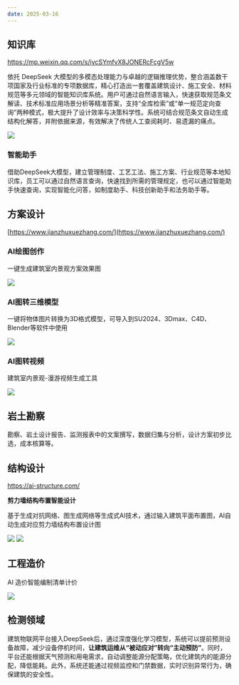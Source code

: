 ```yaml
---
date: 2025-03-16
---
```


## 知识库

https://mp.weixin.qq.com/s/iycSYmfvX8JONERcFcgV5w

依托 DeepSeek 大模型的多模态处理能力与卓越的逻辑推理优势，整合涵盖数干项国家及行业标准的专项数据库，精心打造出一套覆盖建筑设计、施工安全、材料规范等多元领域的智能知识库系统。用户可通过自然语言输入，快速获取规范条文解读、技术标准应用场景分析等精准答案，支持“全库检索”或“单一规范定向查询”两种模式，极大提升了设计效率与决策科学性。系统可结合规范条文自动生成结构化解答，并附依据来源，有效解决了传统人工查阅耗时、易遗漏的痛点。

![](AI设计领域行业应用.assets/Pasted%20image%2020250305195259.png)

### 智能助手

借助DeepSeek大模型，建立管理制度、工艺工法、施工方案、行业规范等本地知识库，员工可以通过自然语言查询，快速找到所需的管理规定，也可以通过智能助手快速查询，实现智能化问答，如制度助手、科技创新助手和法务助手等。

## 方案设计

[https://www.jianzhuxuezhang.com/](https://www.jianzhuxuezhang.com/)

### AI绘图创作

一键生成建筑室内景观方案效果图

![](AI设计领域行业应用.assets/Pasted%20image%2020250305194514.png)

### AI图转三维模型

一键将物体图片转换为3D格式模型，可导入到SU2024、3Dmax、C4D、Blender等软件中使用

![](AI设计领域行业应用.assets/Pasted%20image%2020250305194619.png)

### AI图转视频

建筑室内景观-漫游视频生成工具

![](AI设计领域行业应用.assets/Pasted%20image%2020250305194638.png)

## 岩土勘察

勘察、岩土设计报告、监测报表中的文案撰写，数据归集与分析，设计方案初步比选，成本核算等。

## 结构设计

https://ai-structure.com/

**剪力墙结构布置智能设计**

基于生成对抗网络、图生成网络等生成式AI技术，通过输入建筑平面布置图，AI自动生成对应剪力墙结构布置设计图

![](AI设计领域行业应用.assets/Pasted%20image%2020250305201305.png)
![](AI设计领域行业应用.assets/Pasted%20image%2020250305201444.png)

## 工程造价

AI 造价智能编制清单计价

![](AI设计领域行业应用.assets/Pasted%20image%2020250305202001.png)

## 检测领域

建筑物联网平台接入DeepSeek后，通过深度强化学习模型，系统可以提前预测设备故障，减少设备停机时间，**让建筑运维从“被动应对”转向“主动预防”**。同时，平台还能根据天气预测和用电需求，自动调整能源分配策略，优化建筑内的能源分配，降低能耗。此外，系统还能通过视频监控和门禁数据，实时识别异常行为，确保建筑的安全性。